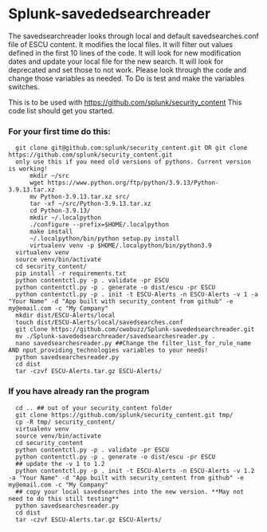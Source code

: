 # Splunk-savededsearchreader
The savedsearchreader looks through local and default savedsearches.conf file of ESCU content. It modifies the local files. It will filter out values defined in the first 10 lines of the code. It will look for new modification dates and update your local file for the new search. It will look for deprecated and set those to not work. Please look through the code and change those variables as needed. To Do is test and make the variables switches.


This is to be used with https://github.com/splunk/security_content
This code list should get you started.
### For your first time do this:
```
  git clone git@github.com:splunk/security_content.git OR git clone https://github.com/splunk/security_content.git
  only use this if you need old versions of pythons. Current version is working!
      mkdir ~/src
      wget https://www.python.org/ftp/python/3.9.13/Python-3.9.13.tar.xz
      mv Python-3.9.13.tar.xz src/
      tar -xf ~/src/Python-3.9.13.tar.xz 
      cd Python-3.9.13/
      mkdir ~/.localpython
      ./configure --prefix=$HOME/.localpython
      make install
      ~/.localpython/bin/python setup.py install
      virtualenv venv -p $HOME/.localpython/bin/python3.9
  virtualenv venv
  source venv/bin/activate
  cd security_content/
  pip install -r requirements.txt
  python contentctl.py -p . validate -pr ESCU
  python contentctl.py -p . generate -o dist/escu -pr ESCU
  python contentctl.py -p . init -t ESCU-Alerts -n ESCU-Alerts -v 1 -a "Your Name" -d "App built with security_content from github" -e my@email.com -c "My Company"
  mkdir dist/ESCU-Alerts/local
  touch dist/ESCU-Alerts/local/savedsearches.conf
  git clone https://github.com/cwobuzz/Splunk-savededsearchreader.git
  mv ./Splunk-savededsearchreader/savedsearchesreader.py .
  nano savedsearchesreader.py ##Change the filter_list_for_rule_name AND nput_providing_technologies variables to your needs!
  python savedsearchesreader.py
  cd dist
  tar -czvf ESCU-Alerts.tar.gz ESCU-Alerts/
```  
### If you have already ran the program
```
  cd .. ## out of your security_content folder
  git clone https://github.com/splunk/security_content.git tmp/
  cp -R tmp/ security_content/
  virtualenv venv
  source venv/bin/activate
  cd security_content
  python contentctl.py -p . validate -pr ESCU
  python contentctl.py -p . generate -o dist/escu -pr ESCU
  ## update the -v 1 to 1.2
  python contentctl.py -p . init -t ESCU-Alerts -n ESCU-Alerts -v 1.2 -a "Your Name" -d "App built with security_content from github" -e my@email.com -c "My Company"
  ## copy your local savedsearches into the new version. **May not need to do this still testing**
  python savedsearchesreader.py
  cd dist
  tar -czvf ESCU-Alerts.tar.gz ESCU-Alerts/

  ```
